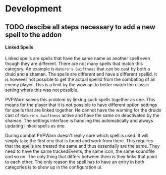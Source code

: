 # Development

## TODO descibe all steps necessary to add a new spell to the addon



#### Linked Spells

Linked spells are spells that have the same name as another spell even though they are different. There are not many spells that match this category. An example is `Nature's Swiftness` that can be cast by both a druid and a shaman. The spells are different and have a different spellid. It is however not possible to get the actual spellid from the combatlog of an enemy player. This is a limit by the wow api to better match the classic setting where this was not possible.

PVPWarn solves this problem by linking such spells together as one. This means for the player that it is not possible to have different option settings for spells that are linked together. He cannot have the warning for the druids cast of `Nature's Swiftness` active and have the same on deactivated by the shaman. The settings interface is handling this automatically and always updating linked spells as one.

During combat PVPWarn doesn't really care which spell is used. It will simply take the first one that is found and work from there. This requires that the spells are treated the same and thus essentially are the same. They need to have the same trackedEvents, the same icon, the same soundfile and so on. The only thing that differs between them is their links that point to each other. The only reason the spell has to have an entry in both categories is to show up in the configuration ui.
